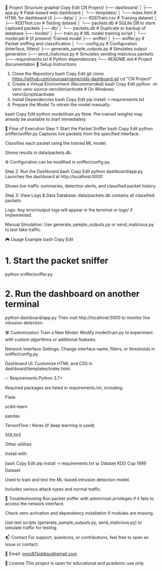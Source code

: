📁 Project Structure
graphql
Copy
Edit
CN Project/
├── dashboard/
│   ├── app.py                 # Flask-based web dashboard
│   └── templates/
│       └── index.html         # HTML for dashboard UI
├── data/
│   ├── KDDTrain.csv           # Training dataset
│   ├── KDDTest.csv            # Testing dataset
│   └── packets.db             # SQLite DB to store captured packets
├── db/
│   └── packets.db             # Duplicate or backup of database
├── model/
│   ├── train.py               # ML model training script
│   └── model.pkl              # (if present) Trained model
├── sniffer/
│   ├── sniffer.py             # Packet sniffing and classification
│   └── config.py              # Configuration (interface, filters)
├── generate_sample_outputs.py # Simulates output generation
├── send_malicious.py          # Simulates sending malicious packets
├── requirements.txt           # Python dependencies
└── README.md                  # Project documentation
🚀 Setup Instructions
1. Clone the Repository
bash
Copy
Edit
git clone https://github.com/yourusername/nids-dashboard.git
cd "CN Project"
2. Create a Virtual Environment (Recommended)
bash
Copy
Edit
python -m venv venv
source venv/bin/activate  # On Windows: venv\Scripts\activate
3. Install Dependencies
bash
Copy
Edit
pip install -r requirements.txt
4. Prepare the Model
To retrain the model manually:

bash
Copy
Edit
python model/train.py
Note: Pre-trained weights may already be available to start immediately.

🔁 Flow of Execution
Step 1: Start the Packet Sniffer
bash
Copy
Edit
python sniffer/sniffer.py
Captures live packets from the specified interface.

Classifies each packet using the trained ML model.

Stores results in data/packets.db.

⚙️ Configuration can be modified in sniffer/config.py.

Step 2: Run the Dashboard
bash
Copy
Edit
python dashboard/app.py
Launches the dashboard at http://localhost:5000

Shows live traffic summaries, detection alerts, and classified packet history.

Step 3: View Logs & Data
Database: data/packets.db contains all classified packets.

Logs: Any error/output logs will appear in the terminal or logs/ if implemented.

Manual Simulation: Use generate_sample_outputs.py or send_malicious.py to test fake traffic.

🎮 Usage Example
bash
Copy
Edit
# 1. Start the packet sniffer
python sniffer/sniffer.py

# 2. Run the dashboard on another terminal
python dashboard/app.py
Then visit http://localhost:5000 to monitor live intrusion detection.

🛠️ Customization
Train a New Model:
Modify model/train.py to experiment with custom algorithms or additional features.

Network Interface Settings:
Change interface name, filters, or thresholds in sniffer/config.py.

Dashboard UI:
Customize HTML and CSS in dashboard/templates/index.html.

✅ Requirements
Python 3.7+

Required packages are listed in requirements.txt, including:

Flask

scikit-learn

pandas

TensorFlow / Keras (if deep learning is used)

SQLite3

Other utilities

Install with:

bash
Copy
Edit
pip install -r requirements.txt
📊 Dataset
KDD Cup 1999 Dataset

Used to train and test the ML-based intrusion detection model.

Includes various attack types and normal traffic.

🧩 Troubleshooting
Run packet sniffer with admin/root privileges if it fails to access the network interface.

Check venv activation and dependency installation if modules are missing.

Use test scripts (generate_sample_outputs.py, send_malicious.py) to simulate traffic for testing.

📬 Contact
For support, questions, or contributions, feel free to open an issue or contact:

📧 Email: moiz87siddiqui@gmail.com

📝 License
This project is open for educational and academic use only.

